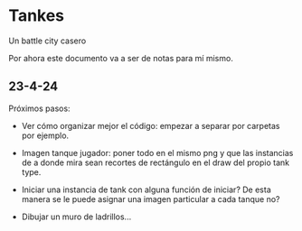 # Tankes

Un battle city casero

Por ahora este documento va a ser de notas para mí mismo.

## 23-4-24
Próximos pasos:

- Ver cómo organizar mejor el código: empezar a separar por carpetas por ejemplo.

- Imagen tanque jugador: poner todo en el mismo png y que las instancias de a donde mira sean recortes de rectángulo en el draw del propio tank type.

- Iniciar una instancia de tank con alguna función de iniciar? De esta manera se le puede asignar una imagen particular a cada tanque no?

- Dibujar un muro de ladrillos...

